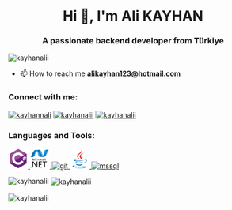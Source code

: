 <h1 align="center">Hi 👋, I'm Ali KAYHAN</h1>
<h3 align="center">A passionate backend developer from Türkiye</h3>

<p align="left"> <img src="https://komarev.com/ghpvc/?username=kayhanalii&label=Profile%20views&color=0e75b6&style=flat" alt="kayhanalii" /> </p>

- 📫 How to reach me **alikayhan123@hotmail.com**

<h3 align="left">Connect with me:</h3>
<p align="left">
<a href="https://twitter.com/kayhannali" target="blank"><img align="center" src="https://raw.githubusercontent.com/rahuldkjain/github-profile-readme-generator/master/src/images/icons/Social/twitter.svg" alt="kayhannali" height="30" width="40" /></a>
<a href="https://linkedin.com/in/kayhanalii" target="blank"><img align="center" src="https://raw.githubusercontent.com/rahuldkjain/github-profile-readme-generator/master/src/images/icons/Social/linked-in-alt.svg" alt="kayhanalii" height="30" width="40" /></a>
<a href="https://instagram.com/kayhanalii" target="blank"><img align="center" src="https://raw.githubusercontent.com/rahuldkjain/github-profile-readme-generator/master/src/images/icons/Social/instagram.svg" alt="kayhanalii" height="30" width="40" /></a>
</p>

<h3 align="left">Languages and Tools:</h3>
<p align="left"> <a href="https://www.w3schools.com/cs/" target="_blank" rel="noreferrer"> <img src="https://raw.githubusercontent.com/devicons/devicon/master/icons/csharp/csharp-original.svg" alt="csharp" width="40" height="40"/> </a> <a href="https://dotnet.microsoft.com/" target="_blank" rel="noreferrer"> <img src="https://raw.githubusercontent.com/devicons/devicon/master/icons/dot-net/dot-net-original-wordmark.svg" alt="dotnet" width="40" height="40"/> </a> <a href="https://git-scm.com/" target="_blank" rel="noreferrer"> <img src="https://www.vectorlogo.zone/logos/git-scm/git-scm-icon.svg" alt="git" width="40" height="40"/> </a> <a href="https://www.java.com" target="_blank" rel="noreferrer"> <img src="https://raw.githubusercontent.com/devicons/devicon/master/icons/java/java-original.svg" alt="java" width="40" height="40"/> </a> <a href="https://www.microsoft.com/en-us/sql-server" target="_blank" rel="noreferrer"> <img src="https://www.svgrepo.com/show/303229/microsoft-sql-server-logo.svg" alt="mssql" width="40" height="40"/> </a> </p>

<p><img align="left" src="https://github-readme-stats.vercel.app/api/top-langs?username=kayhanalii&show_icons=true&locale=en&layout=compact" alt="kayhanalii" /></p>

<p>&nbsp;<img align="center" src="https://github-readme-stats.vercel.app/api?username=kayhanalii&show_icons=true&locale=en" alt="kayhanalii" /></p>

<p><img align="center" src="https://github-readme-streak-stats.herokuapp.com/?user=kayhanalii&" alt="kayhanalii" /></p>
